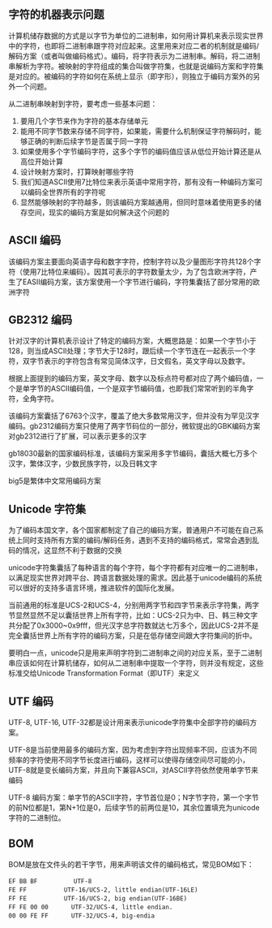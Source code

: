 ## 字符的机器表示问题

计算机储存数据的方式是以字节为单位的二进制串，如何用计算机来表示现实世界中的字符，也即将二进制串跟字符对应起来。这里用来对应二者的机制就是编码/解码方案（或者叫做编码格式）。编码，将字符表示为二进制串。解码，将二进制串解析为字符。被映射的字符组成的集合叫做字符集，也就是说编码方案和字符集是对应的。被编码的字符如何在系统上显示（即字形），则独立于编码方案外的另外一个问题。

从二进制串映射到字符，要考虑一些基本问题：

1. 要用几个字节来作为字符的基本存储单元
2. 能用不同字节数来存储不同字符，如果能，需要什么机制保证字符解码时，能够正确的判断后续字节是否属于同一字符
3. 如果使用多个字节编码字符，这多个字节的编码值应该从低位开始计算还是从高位开始计算
4. 设计映射方案时，打算映射哪些字符
5. 我们知道ASCII使用7比特位来表示英语中常用字符，那有没有一种编码方案可以编码全世界所有的字符呢
6. 显然能够映射的字符越多，则该编码方案越通用，但同时意味着使用更多的储存空间，现实的编码方案是如何解决这个问题的


## ASCII 编码

该编码方案主要面向英语字母和数字字符，控制字符以及少量图形字符共128个字符（使用7比特位来编码）。因其可表示的字符数量太少，为了包含欧洲字符，产生了EASII编码方案，该方案使用一个字节进行编码，字符集囊括了部分常用的欧洲字符

## GB2312 编码

针对汉字的计算机表示设计了特定的编码方案，大概思路是：如果一个字节小于128，则当成ASCII处理；字节大于128时，跟后续一个字节连在一起表示一个字符，双字节表示的字符包含有常见简体汉字，日文假名，英文字母以及数字。

根据上面提到的编码方案，英文字母、数字以及标点符号都对应了两个编码值，一个是单字节的ASCII编码值，一个是双字节编码值，也即我们常常听到的半角字符，全角字符。

该编码方案囊括了6763个汉字，覆盖了绝大多数常用汉字，但并没有为罕见汉字编码。gb2312编码方案只使用了两字节码位的一部分，微软提出的GBK编码方案对gb2312进行了扩展，可以表示更多的汉字

gb18030最新的国家编码标准，该编码方案采用多字节编码，囊括大概七万多个汉字，繁体汉字，少数民族字符，以及日韩文字

big5是繁体中文常用编码方案

## Unicode 字符集

为了编码本国文字，各个国家都制定了自己的编码方案，普通用户不可能在自己系统上同时支持所有方案的编码/解码任务，遇到不支持的编码格式，常常会遇到乱码的情况，这显然不利于数据的交换

unicode字符集囊括了每种语言的每个字符，每个字符都有对应唯一的二进制串，以满足现实世界对跨平台、跨语言数据处理的需求。因此基于unicode编码的系统可以很好的支持多语言环境，推进软件的国际化发展。

当前通用的标准是UCS-2和UCS-4，分别用两字节和四字节来表示字符集，两字节显然显然不足以囊括世界上所有字符，比如：UCS-2只为中、日、韩三种文字共分配了0x3000~0x9fff，但光汉字总字符数就达七万多个，因此UCS-2并不是完全囊括世界上所有字符的编码方案，只是在低存储空间跟大字符集间的折中。

要明白一点，unicode只是用来声明字符到二进制串之间的对应关系，至于二进制串应该如何在计算机储存，如何从二进制串中提取一个字符，则并没有规定，这些标准交给Unicode Transformation Format（即UTF）来定义

## UTF 编码

UTF-8, UTF-16, UTF-32都是设计用来表示unicode字符集中全部字符的编码方案。

UTF-8是当前使用最多的编码方案，因为考虑到字符出现频率不同，应该为不同频率的字符使用不同字节长度进行编码，这样可以使得存储空间尽可能的小，UTF-8就是变长编码方案，并且向下兼容ASCII，对ASCII字符依然使用单字节来编码

UTF-8 编码方案：单字节的ASCII字符，字节首位是0；N字节字符，第一个字节的前N位都是1，第N+1位是0，后续字节的前两位是10，其余位置填充为unicode字符的二进制位。


## BOM
BOM是放在文件头的若干字节，用来声明该文件的编码格式，常见BOM如下：

	EF BB BF　　　 	UTF-8
	FE FF　　　　　	UTF-16/UCS-2, little endian(UTF-16LE)
	FF FE　　　　　	UTF-16/UCS-2, big endian(UTF-16BE)
	FF FE 00 00　　	UTF-32/UCS-4, little endian.
	00 00 FE FF　　	UTF-32/UCS-4, big-endia



